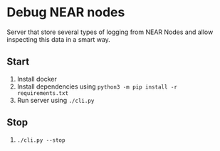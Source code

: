# Debug NEAR nodes

Server that store several types of logging from NEAR Nodes and allow inspecting this data in a smart way.

## Start

1. Install docker
2. Install dependencies using `python3 -m pip install -r requirements.txt`
3. Run server using `./cli.py`

## Stop

1. `./cli.py --stop`
